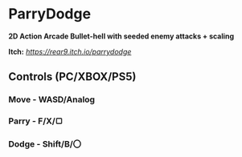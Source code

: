 # ParryDodge

**2D Action Arcade Bullet-hell with seeded enemy attacks + scaling**

**Itch:** _https://rear9.itch.io/parrydodge_

## **Controls** (**PC/XBOX/PS5**)

### Move - WASD/Analog
### Parry - F/X/▢
### Dodge - Shift/B/〇
